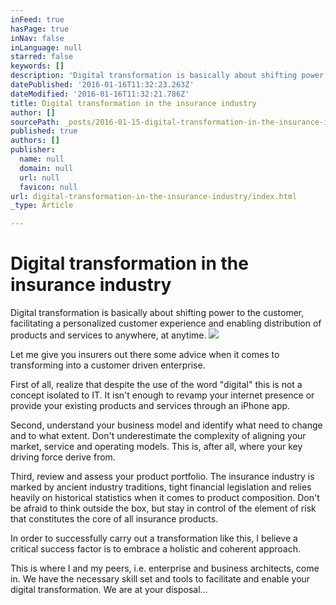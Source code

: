 ```yaml
---
inFeed: true
hasPage: true
inNav: false
inLanguage: null
starred: false
keywords: []
description: 'Digital transformation is basically about shifting power to the customer, facilitating a personalized customer experience and enabling distribution of products and services to anywhere, at anytime.'
datePublished: '2016-01-16T11:32:23.263Z'
dateModified: '2016-01-16T11:32:21.786Z'
title: Digital transformation in the insurance industry
author: []
sourcePath: _posts/2016-01-15-digital-transformation-in-the-insurance-industry.md
published: true
authors: []
publisher:
  name: null
  domain: null
  url: null
  favicon: null
url: digital-transformation-in-the-insurance-industry/index.html
_type: Article

---
```

# Digital transformation in the insurance industry

Digital transformation is basically about shifting power to the customer, facilitating a personalized customer experience and enabling distribution of products and services to anywhere, at anytime.
![](https://s3-us-west-2.amazonaws.com/the-grid-img/p/b12be31570000c3ce14a5d21d8568ac950a9f040.jpg)

Let me give you insurers out there some advice when it comes to transforming into a customer driven enterprise.

First of all, realize that despite the use of the word "digital" this is not a concept isolated to IT. It isn't enough to revamp your internet presence or provide your existing products and services through an iPhone app.

Second, understand your business model and identify what need to change and to what extent. Don't underestimate the complexity of aligning your market, service and operating models. This is, after all, where your key driving force derive from.

Third, review and assess your product portfolio. The insurance industry is marked by ancient industry traditions, tight financial legislation and relies heavily on historical statistics when it comes to product composition. Don't be afraid to think outside the box, but stay in control of the element of risk that constitutes the core of all insurance products.

In order to successfully carry out a transformation like this, I believe a critical success factor is to embrace a holistic and coherent approach.

This is where I and my peers, i.e. enterprise and business architects, come in. We have the necessary skill set and tools to facilitate and enable your digital transformation. We are at your disposal...